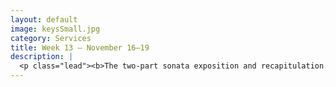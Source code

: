 ```yaml
---
layout: default
image: keysSmall.jpg
category: Services
title: Week 13 – November 16–19
description: |
  <p class="lead"><b>The two-part sonata exposition and recapitulation.</b><br/><br/>Mapping the formal structure of classical sonata cycles.<br/><br/><a href="/week13/">Read more...</a></p>
---
```

